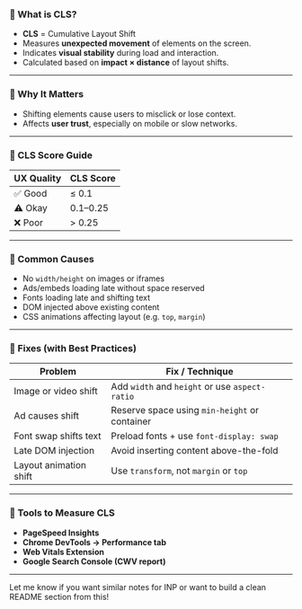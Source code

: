 ### 🔹 What is CLS?

- **CLS** = Cumulative Layout Shift
- Measures **unexpected movement** of elements on the screen.
- Indicates **visual stability** during load and interaction.
- Calculated based on **impact × distance** of layout shifts.

---

### 🔹 Why It Matters

- Shifting elements cause users to misclick or lose context.
- Affects **user trust**, especially on mobile or slow networks.

---

### 🔹 CLS Score Guide

| UX Quality | CLS Score |
|------------|-----------|
| ✅ Good     | ≤ 0.1     |
| ⚠️ Okay     | 0.1–0.25  |
| ❌ Poor     | > 0.25    |

---

### 🔹 Common Causes

- No `width/height` on images or iframes
- Ads/embeds loading late without space reserved
- Fonts loading late and shifting text
- DOM injected above existing content
- CSS animations affecting layout (e.g. `top`, `margin`)

---

### 🔹 Fixes (with Best Practices)

| Problem               | Fix / Technique                                   |
|------------------------|--------------------------------------------------|
| Image or video shift   | Add `width` and `height` or use `aspect-ratio`   |
| Ad causes shift        | Reserve space using `min-height` or container    |
| Font swap shifts text  | Preload fonts + use `font-display: swap`         |
| Late DOM injection     | Avoid inserting content above-the-fold          |
| Layout animation shift | Use `transform`, not `margin` or `top`           |

---

### 🔹 Tools to Measure CLS

- **PageSpeed Insights**
- **Chrome DevTools → Performance tab**
- **Web Vitals Extension**
- **Google Search Console (CWV report)**

---

Let me know if you want similar notes for INP or want to build a clean README section from this!